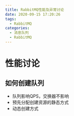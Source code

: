```yaml
---
title: RabbitMQ性能及异常讨论
date: 2020-09-15 17:20:26
tags:
  - RabbitMQ
categories:
  - 消息队列
  - RabbitMQ
---
```


# 性能讨论

## 如何创建队列

- 队列影响QPS，交换器不影响
- 预先分配创建资源的静态方式
- 动态创建方式